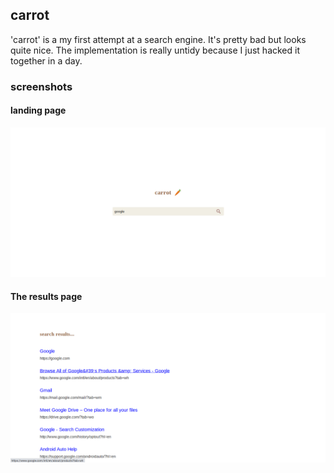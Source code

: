 ## carrot

'carrot' is a my first attempt at a search engine. It's pretty bad but looks quite nice. The implementation is really untidy because I just hacked it together in a day.


### screenshots

#### landing page
![homepage.png](images/landing.png)

#### The results page

![results.png](images/results.png)
